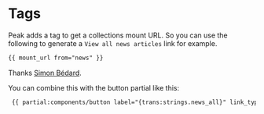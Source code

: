 # Tags

Peak adds a tag to get a collections mount URL. So you can use the following to generate a `View all news articles` link for example. 
```html
{{ mount_url from="news" }}
``` 

Thanks [Simon Bédard](https://statamic.com/forum/4925-get-url-of-page-with-mounted-collection).

You can combine this with the button partial like this:
```html
 {{ partial:components/button label="{trans:strings.news_all}" link_type="url" url="{mount_url from='news'}" }}
```